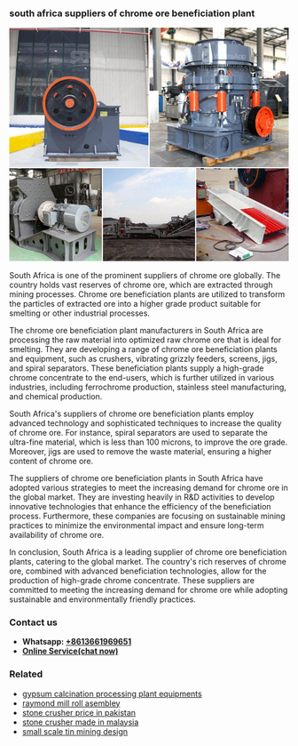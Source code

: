 <h3>south africa suppliers of chrome ore beneficiation plant</h3><img src='1708408619.jpg' alt=''><p>South Africa is one of the prominent suppliers of chrome ore globally. The country holds vast reserves of chrome ore, which are extracted through mining processes. Chrome ore beneficiation plants are utilized to transform the particles of extracted ore into a higher grade product suitable for smelting or other industrial processes.</p><p>The chrome ore beneficiation plant manufacturers in South Africa are processing the raw material into optimized raw chrome ore that is ideal for smelting. They are developing a range of chrome ore beneficiation plants and equipment, such as crushers, vibrating grizzly feeders, screens, jigs, and spiral separators. These beneficiation plants supply a high-grade chrome concentrate to the end-users, which is further utilized in various industries, including ferrochrome production, stainless steel manufacturing, and chemical production.</p><p>South Africa's suppliers of chrome ore beneficiation plants employ advanced technology and sophisticated techniques to increase the quality of chrome ore. For instance, spiral separators are used to separate the ultra-fine material, which is less than 100 microns, to improve the ore grade. Moreover, jigs are used to remove the waste material, ensuring a higher content of chrome ore.</p><p>The suppliers of chrome ore beneficiation plants in South Africa have adopted various strategies to meet the increasing demand for chrome ore in the global market. They are investing heavily in R&D activities to develop innovative technologies that enhance the efficiency of the beneficiation process. Furthermore, these companies are focusing on sustainable mining practices to minimize the environmental impact and ensure long-term availability of chrome ore.</p><p>In conclusion, South Africa is a leading supplier of chrome ore beneficiation plants, catering to the global market. The country's rich reserves of chrome ore, combined with advanced beneficiation technologies, allow for the production of high-grade chrome concentrate. These suppliers are committed to meeting the increasing demand for chrome ore while adopting sustainable and environmentally friendly practices.</p><h3>Contact us</h3><ul><li><strong>Whatsapp:&nbsp;<a href="https://wa.me/8613661969651">+8613661969651</a></strong></li><li><a href="https://swt.shibang-china.com/?git&amp;zhl&amp;south africa suppliers of chrome ore beneficiation plant"><strong>Online Service(chat now)</strong></a></li></ul><h3>Related</h3><ul><li><a href='gypsum calcination processing plant equipments.md'>gypsum calcination processing plant equipments</a></li><li><a href='raymond mill roll asembley.md'>raymond mill roll asembley</a></li><li><a href='stone crusher price in pakistan.md'>stone crusher price in pakistan</a></li><li><a href='stone crusher made in malaysia.md'>stone crusher made in malaysia</a></li><li><a href='small scale tin mining design.md'>small scale tin mining design</a></li></ul>
